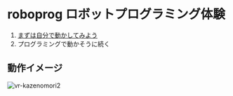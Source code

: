 # roboprog ロボットプログラミング体験

1. [まずは自分で動かしてみよう](https://code4fukui.github.io/roboprog/)
2. プログラミングで動かそうに続く

## 動作イメージ

![vr-kazenomori2](https://user-images.githubusercontent.com/1715217/148671523-a220a31a-b01a-44a9-83db-eb8f36edad36.jpg)

